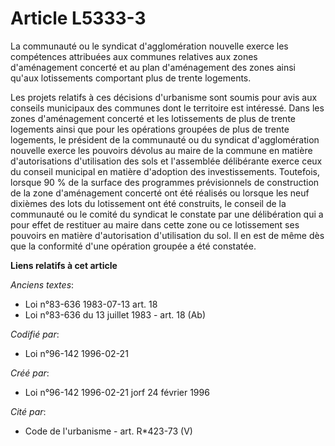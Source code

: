 # Article L5333-3

La communauté ou le syndicat d'agglomération nouvelle exerce les compétences attribuées aux communes relatives aux zones
d'aménagement concerté et au plan d'aménagement des zones ainsi qu'aux lotissements comportant plus de trente logements.

Les projets relatifs à ces décisions d'urbanisme sont soumis pour avis aux conseils municipaux des communes dont le
territoire est intéressé. Dans les zones d'aménagement concerté et les lotissements de plus de trente logements ainsi que
pour les opérations groupées de plus de trente logements, le président de la communauté ou du syndicat d'agglomération
nouvelle exerce les pouvoirs dévolus au maire de la commune en matière d'autorisations d'utilisation des sols et l'assemblée
délibérante exerce ceux du conseil municipal en matière d'adoption des investissements. Toutefois, lorsque 90 % de la surface
des programmes prévisionnels de construction de la zone d'aménagement concerté ont été réalisés ou lorsque les neuf dixièmes
des lots du lotissement ont été construits, le conseil de la communauté ou le comité du syndicat le constate par une
délibération qui a pour effet de restituer au maire dans cette zone ou ce lotissement ses pouvoirs en matière d'autorisation
d'utilisation du sol. Il en est de même dès que la conformité d'une opération groupée a été constatée.

**Liens relatifs à cet article**

_Anciens textes_:

  - Loi n°83-636 1983-07-13 art. 18
  - Loi n°83-636 du 13 juillet 1983 - art. 18 (Ab)

_Codifié par_:

  - Loi n°96-142 1996-02-21

_Créé par_:

  - Loi n°96-142 1996-02-21 jorf 24 février 1996

_Cité par_:

  - Code de l'urbanisme - art. R*423-73 (V)
